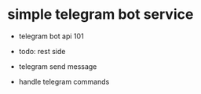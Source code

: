 # simple telegram bot service

- telegram bot api 101

- todo: rest side 
- telegram send message
- handle telegram commands